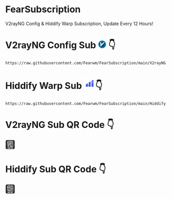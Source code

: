 # FearSubscription
V2rayNG Config & Hiddify Warp Subscription, Update Every 12 Hours!

# V2rayNG Config Sub <img src="assets/v2rayn.png" alt="V2rayNG" width="25"/> 👇
```
https://raw.githubusercontent.com/Fearwm/FearSubscription/main/V2rayNG.json
```

# Hiddify Warp Sub <img src="assets/hiddify.png" alt="Hiddify" width="35"/>👇
```
https://raw.githubusercontent.com/Fearwm/FearSubscription/main/Hiddify.json
```

# V2rayNG Sub QR Code 👇
<img src="assets/v2rayng-qr.png" alt="V2rayNG" width="30"/>

# Hiddify Sub QR Code 👇
<img src="assets/hiddify-qr.png" alt="Hiddify" width="30"/>
